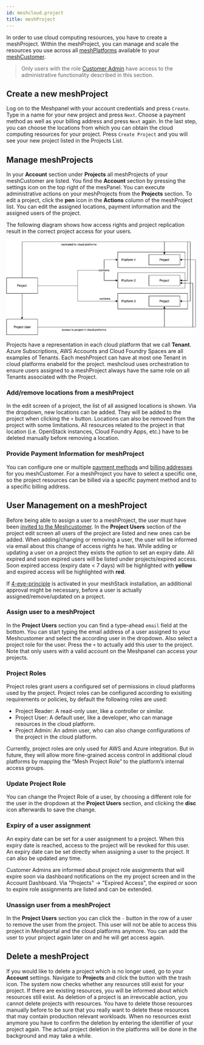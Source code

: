 ```yaml
---
id: meshcloud.project
title: meshProject
---
```


In order to use cloud computing resources, you have to create a meshProject. Within the meshProject, you can manage and scale the resources you use across all [meshPlatforms](meshcloud.platform-location.md) available to your [meshCustomer](meshcloud.customer.md).

> Only users with the role [Customer Admin](meshcloud.customer.md#meshCustomer-roles) have access to the administrative functionality described in this section.

## Create a new meshProject

Log on to the Meshpanel with your account credentials and press `Create`. Type in a name for your new project and press `Next`. Choose a payment method as well as your billing address and press `Next` again. In the last step, you can choose the locations from which you can obtain the cloud computing resources for your project. Press `Create Project` and you will see your new project listed in the Projects List.

## Manage meshProjects

In your **Account** section under **Projects** all meshProjects of your meshCustomer are listed. You find the **Account** section by pressing the settings icon on the top right of the mesPanel. You can execute administrative actions on your meshProjects from the **Projects** section. To edit a project, click the **pen** icon in the **Actions** column of the meshProject list. You can edit the assigned locations, payment information and the assigned users of the project.

The following diagram shows how access rights and project replication result in the correct project access for your users.

![Project User Role Replication](assets/project-user-roles.png)

Projects have a representation in each cloud platform that we call **Tenant**. Azure Subscriptions, AWS Accounts and Cloud Foundry Spaces are all examples of Tenants. Each meshProject can have at most one Tenant in cloud platforms enabeld for the project.
meshcloud uses orchestration to ensure users assigned to a meshProject always have the same role on all Tenants associated with the Project.

### Add/remove locations from a meshProject

In the edit screen of a project, the list of all assigned locations is shown. Via the dropdown, new locations can be added. They will be added to the project when clicking the `+` button.
Locations can also be removed from the project with some limitations. All resources related to the project in that location (i.e. OpenStack instances, Cloud Foundry Apps, etc.) have to be deleted manually before removing a location.

### Provide Payment Information for meshProject

You can configure one or multiple [payment methods](meshcloud.project-metering.md#payment-methods) and [billing addresses](meshcloud.project-metering.md#company-billing-addresses) for you meshCustomer. For a meshProject you have to select a specific one, so the project resources can be billed via a specific payment method and to a specific billing address.

## User Management on a meshProject

Before being able to assign a user to a meshProject, the user must have been [invited to the Meshcustomer](meshcloud.customer.md). In the **Project Users** section of the project edit screen all users of the project are listed and new ones can be added. When adding/changing or removing a user, the user will be informed via email about this change of access rights he has.
While adding or updating a user on a project they exists the option to set an expiry date. All expired and soon expired users will be listed under projects/expired access.
Soon expired access (expiry date < 7 days) will be highlighted with **yellow** and expired access will be highlighted with **red**.

If [4-eye-principle](meshstack.authorization.md#user-project-role-approval) is activated in your meshStack installation, an additional approval might be necessary, before a user is actually assigned/remove/updated on a project.

### Assign user to a meshProject

In the **Project Users** section you can find a type-ahead `email` field at the bottom. You can start typing the email address of a user assigned to your Meshcustomer and select the according user in the dropdown. Also select a project role for the user. Press the `+` to actually add this user to the project. Note that only users with a valid account on the Meshpanel can access your projects.

### Project Roles

Project roles grant users a configured set of permissions in cloud platforms used by the project. Project roles can be configured according to exisiting requirements or policies, by default the following roles are used:

- Project Reader: A read-only user, like a controller or similar.
- Project User: A default user, like a developer, who can manage resources in the cloud platform.
- Project Admin: An admin user, who can also change configurations of the project in the cloud platform.

Currently, project roles are only used for AWS and Azure integration. But in future, they will allow more fine-grained access control in additional cloud platforms by mapping the “Mesh Project Role” to the platform’s internal access groups.

### Update Project Role

You can change the Project Role of a user, by choosing a different role for the user in the dropdown at the **Project Users** section, and clicking the **disc** icon afterwards to save the change.

### Expiry of a user assignment

An expiry date can be set for a user assignment to a project. When this expiry date is reached, access to the project will be revoked for this user. An expiry date
can be set directly when assigning a user to the project. It can also be updated any time.

Customer Admins are informed about project role assignments that will expire soon via dashboard notifications on the my project screen and in the Account Dashboard.
Via "Projects" -> "Expired Access", the expired or soon to expire role assignments are listed and can be extended.

### Unassign user from a meshProject

In the **Project Users** section you can click the `-` button in the row of a user to remove the user from the project. This user will not be able to access this project in Meshportal and the cloud platforms anymore. You can add the user to your project again later on and he will get access again.

## Delete a meshProject

If you would like to delete a project which is no longer used, go to your **Account** settings. Navigate to **Projects** and click the button with the trash icon. The system now checks whether any resources still exist for your project. If there are existing resources, you will be informed about which resources still exist. As deletion of a project is an irrevocable action, you cannot delete projects with resources. You have to delete those resources manually before to be sure that you really want to delete these resources that may contain production relevant workloads. When no resources exist anymore you have to confirm the deletion by entering the identifier of your project again. The actual project deletion in the platforms will be done in the background and may take a while.

